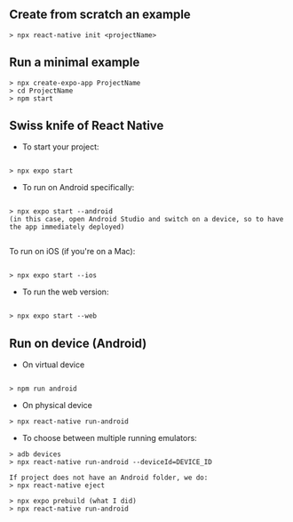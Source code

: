 ## Create from scratch an example

```
> npx react-native init <projectName>

```

## Run a minimal example

```
> npx create-expo-app ProjectName
> cd ProjectName
> npm start

```

## Swiss knife of React Native

- To start your project:

```

> npx expo start

```

- To run on Android specifically:

```

> npx expo start --android
(in this case, open Android Studio and switch on a device, so to have the app immediately deployed)
    
```

To run on iOS (if you're on a Mac):

```

> npx expo start --ios

```

- To run the web version:

```

> npx expo start --web

```

## Run on device (Android)

- On virtual device

```

> npm run android

```

- On physical device

```
> npx react-native run-android

```

- To choose between multiple running emulators:

```
> adb devices
> npx react-native run-android --deviceId=DEVICE_ID

If project does not have an Android folder, we do:
> npx react-native eject

> npx expo prebuild (what I did)
> npx react-native run-android

```